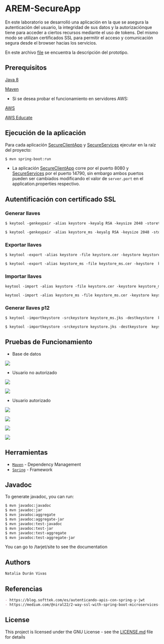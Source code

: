 # AREM-SecureApp

En este laboratorio se desarrolló una aplicación en la que se asegura la autenticación del usuario, la integridad de sus datos y la autorizaciónque tiene para acceder a ciertos recursos mediante el uso de tokens. Del mismo modo se utilizan certificados SSL para permitir el acceso y comunicación segura desde el browser hacias los servicios.

En este archivo [file](reporte.pdf) se encuentra la descripción del prototipo.

## Prerequisitos

[Java 8](https://www.oracle.com/java/technologies/javase-jdk8-downloads.html)

[Maven](https://maven.apache.org/install.html)

- Si se desea probar el funcionamiento en servidores AWS:

[AWS](https://signin.aws.amazon.com/signin?redirect_uri=https%3A%2F%2Faws.amazon.com%2Fmarketplace%2Fmanagement%2Fsignin%3Fstate%3DhashArgs%2523%26isauthcode%3Dtrue&client_id=arn%3Aaws%3Aiam%3A%3A015428540659%3Auser%2Faws-mp-seller-management-portal&forceMobileApp=0)

[AWS Educate](https://www.awseducate.com/signin/SiteLogin)

## Ejecución de la aplicación

Para cada aplicación [SecureClientApp](https://github.com/nduran06/AREM-SecureApp/tree/master/SecureClientApp) y [SecureServices](https://github.com/nduran06/AREM-SecureApp/tree/master/SecureServices) ejecutar en la raíz del proyecto:

```markdown
$ mvn spring-boot:run
```

- La aplicación [SecureClientApp](https://github.com/nduran06/AREM-SecureApp/tree/master/SecureClientApp) corre por el puerto 8080 y [SecureServices](https://github.com/nduran06/AREM-SecureApp/tree/master/SecureServices) por el puerto 14790, sin embargo ambos puertos pueden ser cambiados modificando el valor de ``` server.port ``` en el application.properties respectivo.

## Autentificación con certificado SSL

### Generar llaves

```markdown
$ keytool -genkeypair -alias keystore -keyalg RSA -keysize 2048 -storetype JKS -validity 3650 -keystore keystore.jks -ext SAN=dns:localhost,ip:127.0.0.1
```

```markdown
$ keytool -genkeypair -alias keystore_ms -keyalg RSA -keysize 2048 -storetype JKS -validity 3650 -keystore keystore_ms.jks -ext SAN=dns:localhost,ip:127.0.0.1
```

### Exportar llaves

```markdown
$ keytool -export -alias keystore -file keystore.cer -keystore keystore.jks
```

```markdown
$ keytool -export -alias keystore_ms -file keystore_ms.cer -keystore  keystore_ms.jks
```

### Importar llaves

```markdown
keytool -import -alias keystore -file keystore.cer -keystore keystore_ms.jks
```

```markdown
keytool -import -alias keystore_ms -file keystore_ms.cer -keystore keystore.jks
```

### Generar llaves p12

```markdown
$ keytool -importkeystore -srckeystore keystore_ms.jks -destkeystore  keystore_ms.p12 -srcstoretype JKS -deststoretype PKCS12 -srcstorepass password -deststorepass password -srcalias keystore_ms -srckeypass password -destkeypass password -noprompt
```

```markdown
$ keytool -importkeystore -srckeystore keystore.jks -destkeystore  keystore.p12 -srcstoretype JKS -deststoretype PKCS12 -srcstorepass password -deststorepass password -srcalias keystore -srckeypass password -destkeypass password -noprompt
```

## Pruebas de Funcionamiento

- Base de datos

![](https://github.com/nduran06/AREM-SecureApp/blob/master/images/7.png)

- Usuario no autorizado

![](https://github.com/nduran06/AREM-SecureApp/blob/master/images/1.png)

![](https://github.com/nduran06/AREM-SecureApp/blob/master/images/2.png)


- Usuario autorizado

![](https://github.com/nduran06/AREM-SecureApp/blob/master/images/3.png)

![](https://github.com/nduran06/AREM-SecureApp/blob/master/images/4.png)

![](https://github.com/nduran06/AREM-SecureApp/blob/master/images/5.png)

![](https://github.com/nduran06/AREM-SecureApp/blob/master/images/6.png)


## Herramientas

*   [`Maven`](https://maven.apache.org/) - Dependency Management
*   [`Spring`](https://spring.io/) - Framework

## Javadoc

To generate javadoc, you can run:

```markdown
$ mvn javadoc:javadoc
$ mvn javadoc:jar
$ mvn javadoc:aggregate
$ mvn javadoc:aggregate-jar
$ mvn javadoc:test-javadoc
$ mvn javadoc:test-jar
$ mvn javadoc:test-aggregate
$ mvn javadoc:test-aggregate-jar
```
You can go to /tarjet/site to see the documentation 

## Authors

```markdown
Natalia Durán Vivas
```

## Referencias

```markdown
- https://blog.softtek.com/es/autenticando-apis-con-spring-y-jwt
- https://medium.com/@niral22/2-way-ssl-with-spring-boot-microservices-2c97c974e83
```

## License

This project is licensed under the GNU License - see the [LICENSE.md](LICENSE) file for details

